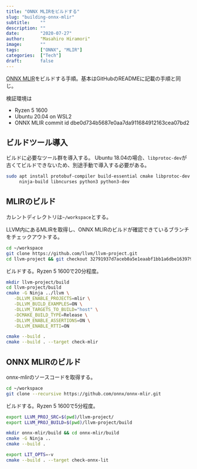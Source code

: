 ```yaml
---
title: "ONNX MLIRをビルドする"
slug: "building-onnx-mlir"
subtitle:    ""
description: ""
date:        "2020-07-27"
author:      "Masahiro Hiramori"
image:       ""
tags:        ["ONNX", "MLIR"]
categories:  ["Tech"]
draft:       false
---
```


[ONNX MLIR](https://github.com/onnx/onnx-mlir)をビルドする手順。基本はGitHubのREADMEに記載の手順と同じ。

検証環境は

- Ryzen 5 1600
- Ubuntu 20.04 on WSL2
- ONNX MLIR commit id dbe0d734b5687e0aa7da911684912163cea07bd2

## ビルドツール導入

ビルドに必要なツール群を導入する。
Ubuntu 18.04の場合、`libprotoc-dev`が古くてビルドできないため、別途手動で導入する必要がある。

```bash
sudo apt install protobuf-compiler build-essential cmake libprotoc-dev \
     ninja-build libncurses python3 python3-dev
```

## MLIRのビルド

カレントディレクトリは`~/workspace`とする。

LLVM内にあるMLIRを取得し、ONNX MLIRのビルドが確認できているブランチをチェックアウトする。

```BASH
cd ~/workspace
git clone https://github.com/llvm/llvm-project.git
cd llvm-project && git checkout 32791937d7aceb0a5e1eaabf1bb1a6dbe1639792 && cd ..
```

ビルドする。Ryzen 5 1600で20分程度。

```BASH
mkdir llvm-project/build
cd llvm-project/build
cmake -G Ninja ../llvm \
   -DLLVM_ENABLE_PROJECTS=mlir \
   -DLLVM_BUILD_EXAMPLES=ON \
   -DLLVM_TARGETS_TO_BUILD="host" \
   -DCMAKE_BUILD_TYPE=Release \
   -DLLVM_ENABLE_ASSERTIONS=ON \
   -DLLVM_ENABLE_RTTI=ON

cmake --build .
cmake --build . --target check-mlir
```

## ONNX MLIRのビルド

onnx-mlirのソースコードを取得する。

```bash
cd ~/workspace
git clone --recursive https://github.com/onnx/onnx-mlir.git
```

ビルドする。Ryzen 5 1600で5分程度。

```bash
export LLVM_PROJ_SRC=$(pwd)/llvm-project/
export LLVM_PROJ_BUILD=$(pwd)/llvm-project/build

mkdir onnx-mlir/build && cd onnx-mlir/build
cmake -G Ninja ..
cmake --build .

export LIT_OPTS=-v
cmake --build . --target check-onnx-lit
```

